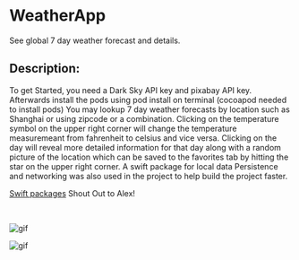 # WeatherApp
See global 7 day weather forecast and details. 

## Description:

To get Started, you need a Dark Sky API key and pixabay API key. Afterwards install the pods using pod install on terminal (cocoapod needed to install pods)
You may lookup 7 day weather forecasts by location such as Shanghai or using zipcode or a combination. Clicking on the temperature symbol on the upper
right corner will change the temperature measuremeant from fahrenheit to celsius and vice versa. Clicking on the day will reveal more detailed information
for that day along with a random picture of the location which can be saved to the favorites tab by hitting the star on the upper right corner.
A swift package for local data Persistence and networking was also used in the project to help build the project faster.

[Swift packages](https://github.com/alexpaul/ImageKit) Shout Out to Alex!

<br />

![gif](gifs/gif.gif)  

![gif](gifs/gif1.gif)

<br />

